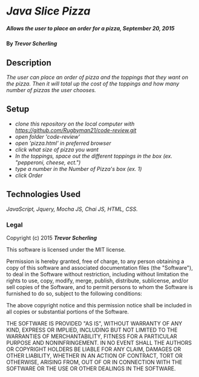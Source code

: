 # _Java Slice Pizza_

##### _Allows the user to place an order for a pizza, September 20, 2015_

#### By _**Trevor Scherling**_

## Description

_The user can place an order of pizza and the toppings that they want on the pizza. Then it will total up the cost of the toppings and how many number of pizzas the user chooses._

## Setup

* _clone this repository on the local computer with https://github.com/Rugbyman21/code-review.git_
* _open folder 'code-review'_
* _open 'pizza.html' in preferred browser_
* _click what size of pizza you want_
* _In the toppings, space out the different toppings in the box (ex. "pepperoni, cheese, ect.")_
* _type a number in the Number of Pizza's box (ex. 1)_
* _click Order_

## Technologies Used

_JavaScript, Jquery, Mocha JS, Chai JS, HTML, CSS._

### Legal

Copyright (c) 2015 **_Trevor Scherling_**

This software is licensed under the MIT license.

Permission is hereby granted, free of charge, to any person obtaining a copy
of this software and associated documentation files (the "Software"), to deal
in the Software without restriction, including without limitation the rights
to use, copy, modify, merge, publish, distribute, sublicense, and/or sell
copies of the Software, and to permit persons to whom the Software is
furnished to do so, subject to the following conditions:

The above copyright notice and this permission notice shall be included in
all copies or substantial portions of the Software.

THE SOFTWARE IS PROVIDED "AS IS", WITHOUT WARRANTY OF ANY KIND, EXPRESS OR
IMPLIED, INCLUDING BUT NOT LIMITED TO THE WARRANTIES OF MERCHANTABILITY,
FITNESS FOR A PARTICULAR PURPOSE AND NONINFRINGEMENT. IN NO EVENT SHALL THE
AUTHORS OR COPYRIGHT HOLDERS BE LIABLE FOR ANY CLAIM, DAMAGES OR OTHER
LIABILITY, WHETHER IN AN ACTION OF CONTRACT, TORT OR OTHERWISE, ARISING FROM,
OUT OF OR IN CONNECTION WITH THE SOFTWARE OR THE USE OR OTHER DEALINGS IN
THE SOFTWARE.
